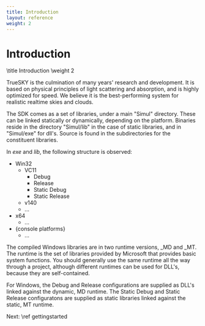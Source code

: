 ```yaml
---
title: Introduction
layout: reference
weight: 2
---
```

Introduction
===

\title Introduction
\weight 2

TrueSKY is the culmination of many years' research and development. It is based on physical principles
of light scattering and absorption, and is highly optimized for speed. We believe it is the best-performing system
for realistic realtime skies and clouds.

The SDK comes as a set of libraries, under a main "Simul" directory. These can be linked statically or dynamically,
depending on the platform. Binaries reside in the directory "Simul/lib" in the case of static libraries,
and in "Simul/exe" for dll's. Source is found in the subdirectories for the constituent libraries.

In *exe* and *lib*, the following structure is observed:

<ul>
<li>Win32
        <ul>
                <li>VC11
                        <ul>
                                <li>Debug</li>
                        <li>Release</li>
                                <li>Static Debug</li>
                                <li>Static Release</li>
                        </ul>
                </li>
                <li>v140
                </li>
        </ul>
        <ul>
                <li>...</li>
        </ul>
</li>
<li>x64
        <ul>
                <li>...</li>
        </ul>
</li>
<li>{console platforms}
        <ul>
                <li>...</li>
        </ul>
</li>
</ul>

The compiled Windows libraries are in two runtime versions, _MD and _MT.
The runtime is the set of libraries provided by Microsoft that provides basic system functions.
You should generally use the same runtime all the way through a project, although different runtimes can be used for DLL's, because they are self-contained.

For Windows, the Debug and Release configurations are supplied as DLL's linked against the dynamic, MD runtime.
The Static Debug and Static Release configuratons are supplied as static libraries linked against the static, MT runtime.

Next: \ref gettingstarted

